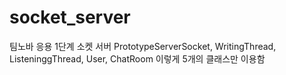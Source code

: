 # socket_server
팀노바 응용 1단계 소켓 서버
PrototypeServerSocket, WritingThread, ListeninggThread, User, ChatRoom 이렇게 5개의 클래스만 이용함

